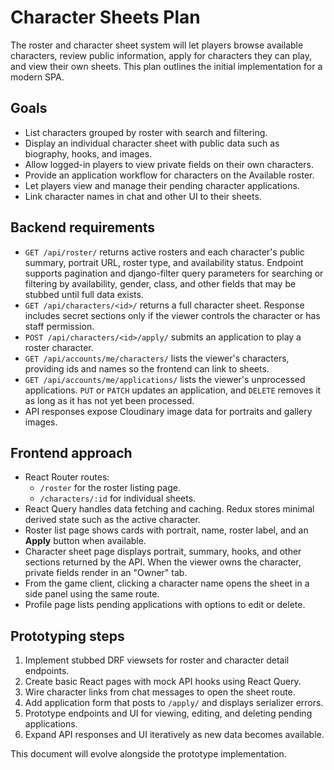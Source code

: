 # Character Sheets Plan

The roster and character sheet system will let players browse available characters, review public information, apply for characters they can play, and view their own sheets. This plan outlines the initial implementation for a modern SPA.

## Goals

- List characters grouped by roster with search and filtering.
- Display an individual character sheet with public data such as biography, hooks, and images.
- Allow logged-in players to view private fields on their own characters.
- Provide an application workflow for characters on the Available roster.
- Let players view and manage their pending character applications.
- Link character names in chat and other UI to their sheets.

## Backend requirements

- `GET /api/roster/` returns active rosters and each character's public summary, portrait URL, roster type, and availability status. Endpoint supports pagination and django-filter query parameters for searching or filtering by availability, gender, class, and other fields that may be stubbed until full data exists.
- `GET /api/characters/<id>/` returns a full character sheet. Response includes secret sections only if the viewer controls the character or has staff permission.
- `POST /api/characters/<id>/apply/` submits an application to play a roster character.
- `GET /api/accounts/me/characters/` lists the viewer's characters, providing ids and names so the frontend can link to sheets.
- `GET /api/accounts/me/applications/` lists the viewer's unprocessed applications. `PUT` or `PATCH` updates an application, and `DELETE` removes it as long as it has not yet been processed.
- API responses expose Cloudinary image data for portraits and gallery images.

## Frontend approach

- React Router routes:
  - `/roster` for the roster listing page.
  - `/characters/:id` for individual sheets.
- React Query handles data fetching and caching. Redux stores minimal derived state such as the active character.
- Roster list page shows cards with portrait, name, roster label, and an **Apply** button when available.
- Character sheet page displays portrait, summary, hooks, and other sections returned by the API. When the viewer owns the character, private fields render in an "Owner" tab.
- From the game client, clicking a character name opens the sheet in a side panel using the same route.
- Profile page lists pending applications with options to edit or delete.

## Prototyping steps

1. Implement stubbed DRF viewsets for roster and character detail endpoints.
2. Create basic React pages with mock API hooks using React Query.
3. Wire character links from chat messages to open the sheet route.
4. Add application form that posts to `/apply/` and displays serializer errors.
5. Prototype endpoints and UI for viewing, editing, and deleting pending applications.
6. Expand API responses and UI iteratively as new data becomes available.

This document will evolve alongside the prototype implementation.

